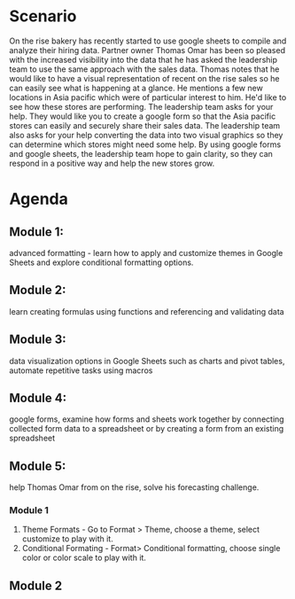 # Scenario
On the rise bakery has recently started to use google sheets to compile and analyze their hiring data. Partner owner Thomas Omar has been so pleased with the increased visibility into the data that he has asked the leadership team to use the same approach with the sales data. Thomas notes that he would like to have a visual representation of recent on the rise sales so he can easily see what is happening at a glance. He mentions a few new locations in Asia pacific which were of particular interest to him. He'd like to see how these stores are performing. The leadership team asks for your help. They would like you to create a google form so that the Asia pacific stores can easily and securely share their sales data. The leadership team also asks for your help converting the data into two visual graphics so they can determine which stores might need some help. By using google forms and google sheets, the leadership team hope to gain clarity, so they can respond in a positive way and help the new stores grow.

# Agenda 
## Module 1: 
advanced formatting - learn how to apply and customize themes in Google Sheets and explore conditional formatting options.
## Module 2: 
learn creating formulas using functions and referencing and validating data
## Module 3: 
data visualization options in Google Sheets such as charts and pivot tables, automate repetitive tasks using macros
## Module 4: 
google forms, examine how forms and sheets work together by connecting collected form data to a spreadsheet or by creating a form from an existing spreadsheet
## Module 5: 
help Thomas Omar from on the rise, solve his forecasting challenge.

### Module 1
1. Theme Formats - Go to Format > Theme, choose a theme, select customize to play with it.
2. Conditional Formating - Format> Conditional formatting, choose single color or color scale to play with it.

## Module 2
